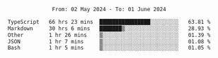 <div align="center">
<p style="text-align: center;">
<!--START_SECTION:waka-->

```txt
From: 02 May 2024 - To: 01 June 2024

TypeScript   66 hrs 23 mins  ████████████████░░░░░░░░░   63.81 %
Markdown     30 hrs 6 mins   ███████▒░░░░░░░░░░░░░░░░░   28.93 %
Other        1 hr 26 mins    ▒░░░░░░░░░░░░░░░░░░░░░░░░   01.39 %
JSON         1 hr 7 mins     ▒░░░░░░░░░░░░░░░░░░░░░░░░   01.08 %
Bash         1 hr 5 mins     ▒░░░░░░░░░░░░░░░░░░░░░░░░   01.05 %
```

<!--END_SECTION:waka-->
</p>
</div>
